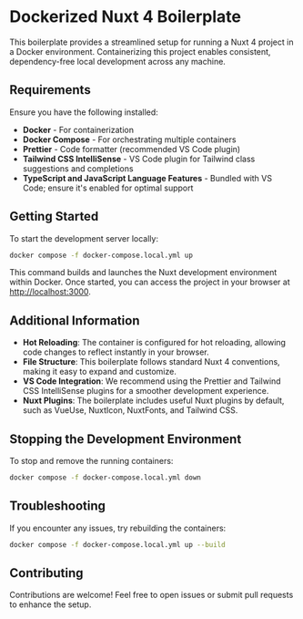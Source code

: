 # Dockerized Nuxt 4 Boilerplate

This boilerplate provides a streamlined setup for running a Nuxt 4 project in a Docker environment. Containerizing this project enables consistent, dependency-free local development across any machine.

## Requirements

Ensure you have the following installed:

- **Docker** - For containerization
- **Docker Compose** - For orchestrating multiple containers
- **Prettier** - Code formatter (recommended VS Code plugin)
- **Tailwind CSS IntelliSense** - VS Code plugin for Tailwind class suggestions and completions
- **TypeScript and JavaScript Language Features** - Bundled with VS Code; ensure it's enabled for optimal support


## Getting Started

To start the development server locally:

```bash
docker compose -f docker-compose.local.yml up
```

This command builds and launches the Nuxt development environment within Docker. Once started, you can access the project in your browser at [http://localhost:3000](http://localhost:3000).


## Additional Information

- **Hot Reloading**: The container is configured for hot reloading, allowing code changes to reflect instantly in your browser.
- **File Structure**: This boilerplate follows standard Nuxt 4 conventions, making it easy to expand and customize.
- **VS Code Integration**: We recommend using the Prettier and Tailwind CSS IntelliSense plugins for a smoother development experience.
- **Nuxt Plugins**: The boilerplate includes useful Nuxt plugins by default, such as VueUse, NuxtIcon, NuxtFonts, and Tailwind CSS.

## Stopping the Development Environment

To stop and remove the running containers:

```bash
docker compose -f docker-compose.local.yml down
```

## Troubleshooting

If you encounter any issues, try rebuilding the containers:

```bash
docker compose -f docker-compose.local.yml up --build
```

## Contributing

Contributions are welcome! Feel free to open issues or submit pull requests to enhance the setup.